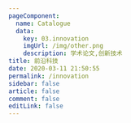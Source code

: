 ```yaml
---
pageComponent: 
  name: Catalogue
  data: 
    key: 03.innovation
    imgUrl: /img/other.png
    description: 学术论文,创新技术
title: 前沿科技
date: 2020-03-11 21:50:55
permalink: /innovation
sidebar: false
article: false
comment: false
editLink: false
---
```


